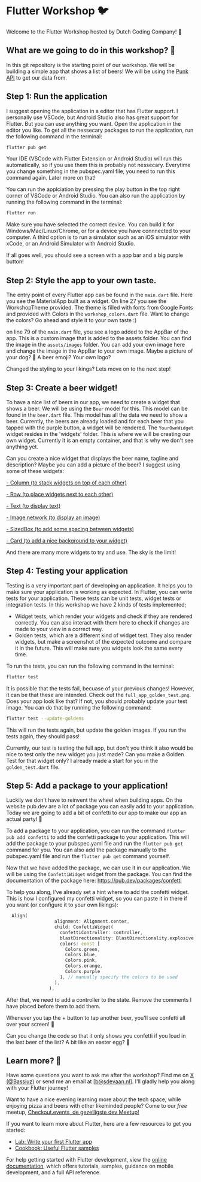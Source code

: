 # Flutter Workshop 🐦

Welcome to the Flutter Workshop hosted by Dutch Coding Company! 🚀

## What are we going to do in this workshop? 🤔

In this git repository is the starting point of our workshop. We will be building a simple app that shows a list of beers! We will be using the [Punk API](https://punkapi.com/documentation/v2) to get our data from.

## Step 1: Run the application

I suggest opening the application in a editor that has Flutter support. I personally use VSCode, but Android Studio also has great support for Flutter. But you can use anything you want. Open the application in the editor you like. To get all the nessecary packages to run the application, run the following command in the terminal:

```bash
flutter pub get
```
Your IDE (VSCode with Flutter Extension or Android Studio) will run this automatically, so if you use them this is probably not nessecary. Everytime you change something in the pubspec.yaml file, you need to run this command again. Later more on that!

You can run the applciation by pressing the play button in the top right corner of VSCode or Android Studio. You can also run the application by running the following command in the terminal:

```bash
flutter run
```

Make sure you have selected the correct device. You can build it for Windows/Mac/Linux/Chrome, or for a device you have connnected to your computer. A third option is to run a simulator such as an iOS simulator with xCode, or an Android Simulator with Android Studio.

If all goes well, you should see a screen with a app bar and a big purple button!

## Step 2: Style the app to your own taste.
The entry point of every Flutter app can be found in the `main.dart` file. Here you see the MaterialApp built as a widget. On line 27 you see the WorkshopTheme provided. The theme is filled with fonts from Google Fonts and provided with Colors in the `workshop_colors.dart` file. Want to change the colors? Go ahead and style it to your own taste :)

on line 79 of the `main.dart` file, you see a logo added to the AppBar of the app. This is a custom image that is added to the assets folder. You can find the image in the `assets/images` folder. You can add your own image here and change the image in the AppBar to your own image. Maybe a picture of your dog? 🐶 A beer emoji? Your own logo?

Changed the styling to your likings? Lets move on to the next step!

## Step 3: Create a beer widget!

To have a nice list of beers in our app, we need to create a widget that shows a beer. We will be using the `Beer` model for this. This model can be found in the `beer.dart` file. This model has all the data we need to show a beer. Currently, the beers are already loaded and for each beer that you tapped with the purple button, a widget will be rendered. The `YourOwnWidget` widget resides in the 'widgets' folder. This is where we will be creating our own widget. Currently it is an empty container, and that is why we don't see anything yet.

Can you create a nice widget that displays the beer name, tagline and description? Maybe you can add a picture of the beer? I suggest using some of these widgets:

[- Column (to stack widgets on top of each other)](https://api.flutter.dev/flutter/widgets/Column-class.html)

[- Row (to place widgets next to each other)](https://api.flutter.dev/flutter/widgets/Row-class.html)

[- Text (to display text)](https://api.flutter.dev/flutter/widgets/Text-class.html)

[- Image.network (to display an image)](https://api.flutter.dev/flutter/widgets/Image-class.html)

[- SizedBox (to add some spacing between widgets)](https://api.flutter.dev/flutter/widgets/SizedBox-class.html)

[- Card (to add a nice background to your widget)](https://api.flutter.dev/flutter/material/Card-class.html)


And there are many more widgets to try and use. The sky is the limit!

## Step 4: Testing your application

Testing is a very important part of developing an application. It helps you to make sure your application is working as expected. In Flutter, you can write tests for your application. These tests can be unit tests, widget tests or integration tests. In this workshop we have 2 kinds of tests implemented;
- Widget tests, which render your widgets and check if they are rendered correctly. You can also interact with them here to check if changes are made to your view in a correct way.
- Golden tests, which are a different kind of widget test. They also render widgets, but make a screenshot of the expected outcome and compare it in the future. This will make sure you widgets look the same every time.

To run the tests, you can run the following command in the terminal:

```bash
flutter test
```

It is possible that the tests fail, becuase of your previous changes! However, it can be that these are intended. Check out the `full_app_golden_test.png`. Does your app look like that? If not, you should probably update your test image. You can do that by running the following command:

```bash
flutter test --update-goldens
```

This will run the tests again, but update the golden images. If you run the tests again, they should pass!

Currently, our test is testing the full app, but don't you think it also would be nice to test only the new widget you just made? Can you make a Golden Test for that widget only? I already made a start for you in the `golden_test.dart` file. 

## Step 5: Add a package to your application!

Luckily we don't have to reinvent the wheel when building apps. On the website pub.dev are a lot of package you can easily add to your application. Today we are going to add a bit of confetti to our app to make our app an actual party! 🎉

To add a package to your application, you can run the command `flutter pub add confetti` to add the confetti package to your application. This will add the package to your pubspec.yaml file and run the `flutter pub get` command for you. You can also add the package manually to the pubspec.yaml file and run the `flutter pub get` command yourself.

Now that we have added the package, we can use it in our application. We will be using the `ConfettiWidget` widget from the package. You can find the documentation of the package here: https://pub.dev/packages/confetti

To help you along, I've already set a hint where to add the confetti widget. This is how I configured my confetti widget, so you can paste it in there if you want (or configure it to your own likings):

```dart
  Align(
                  alignment: Alignment.center,
                  child: ConfettiWidget(
                    confettiController: controller,
                    blastDirectionality: BlastDirectionality.explosive, // don't specify a direction, blast randomly
                    colors: const [
                      Colors.green,
                      Colors.blue,
                      Colors.pink,
                      Colors.orange,
                      Colors.purple
                    ], // manually specify the colors to be used
                  ),
                ),
```

After that, we need to add a controller to the state. Remove the comments I have placed before them to add them.

Whenever you tap the + button to tap another beer, you'll see confetti all over your screen! 🎉

Can you change the code so that it only shows you confetti if you load in the last beer of the list? A bit like an easter egg? 🥚


## Learn more? 📕

Have some questions you want to ask me after the workshop? Find me on [X (@Bassiuz)](https://x.com/bassiuz) or send me an email at [b@sdevaan.nl]. I'll gladly help you along with your Flutter journey!

Want to have a nice evening learning more about the tech space, while enjoying pizza and beers with other likeminded people? Come to our *free* meetup, [Checkout.events, de gezelligste dev Meetup!](https://checkout.events/)

If you want to learn more about Flutter, here are a few resources to get you started:

- [Lab: Write your first Flutter app](https://docs.flutter.dev/get-started/codelab)
- [Cookbook: Useful Flutter samples](https://docs.flutter.dev/cookbook)

For help getting started with Flutter development, view the
[online documentation](https://docs.flutter.dev/), which offers tutorials,
samples, guidance on mobile development, and a full API reference.
